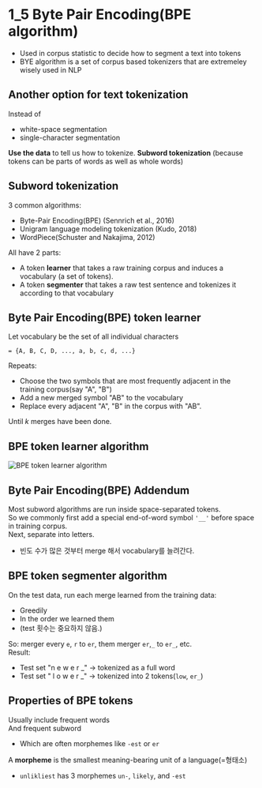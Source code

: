 # 1_5 Byte Pair Encoding(BPE algorithm)
+ Used in corpus statistic to decide how to segment a text into tokens
+ BYE algorithm is a set of corpus based tokenizers that are extremeley wisely used in NLP

## Another option for text tokenization
Instead of 
  + white-space segmentation
  + single-character segmentation
 
**Use the data** to tell us how to tokenize.
**Subword tokenization** (because tokens can be parts of words as well as whole words)

## Subword tokenization
3 common algorithms:
  + Byte-Pair Encoding(BPE) (Sennrich et al., 2016)
  + Unigram language modeling tokenization (Kudo, 2018)
  + WordPiece(Schuster and Nakajima, 2012)

All have 2 parts:
  + A token **learner** that takes a raw training corpus and induces a vocabulary (a set of tokens).
  + A token **segmenter** that takes a raw test sentence and tokenizes it according to that vocabulary

## Byte Pair Encoding(BPE) token learner
Let vocabulary be the set of all individual characters
```
= {A, B, C, D, ..., a, b, c, d, ...}
```

Repeats:
  + Choose the two symbols that are most frequently adjacent in the training corpus(say "A", "B")
  + Add a new merged symbol "AB" to the vocabulary
  + Replace every adjacent "A", "B" in the corpus with "AB".
  
Until _k_ merges have been done.

## BPE token learner algorithm
![BPE token learner algorithm](https://user-images.githubusercontent.com/72482724/145234294-91e91c0b-fb57-4c2f-af77-f1aba96b7c10.jpg)

## Byte Pair Encoding(BPE) Addendum
Most subword algorithms are run inside space-separated tokens. <br>
So we commonly first add a special end-of-word symbol `'__'` before space in training corpus. <br>
Next, separate into letters.
+ 빈도 수가 많은 것부터 merge 해서 vocabulary를 늘려간다.

## BPE token **segmenter** algorithm
On the test data, run each merge learned from the training data:
  + Greedily
  + In the order we learned them
  + (test 횟수는 중요하지 않음.)

So: merger every `e`, `r` to `er`, them merger `er`,`_` to `er_`, etc. <br>
Result:
  + Test set "n e w e r _" -> tokenized as a full word
  + Test set " l o w e r _" -> tokenized into 2 tokens(`low`, `er_`)


## Properties of BPE tokens
Usually include frequent words <br>
And frequent subword
  + Which are often morphemes like `-est` or `er`

A **morpheme** is the smallest meaning-bearing unit of a language(=형태소)
  + `unlikliest` has 3 morphemes `un-`, `likely`, and `-est`
